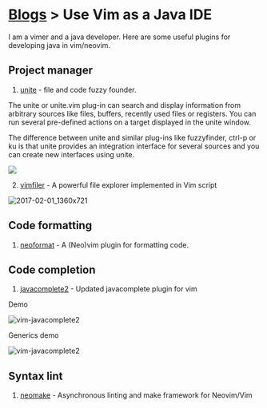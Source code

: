 # [Blogs](https://spacevim.org/community#blogs) > Use Vim as a Java IDE

I am a vimer and a java developer. Here are some useful plugins for developing java in vim/neovim.

## Project manager
1. [unite](https://github.com/Shougo/unite.vim) - file and code fuzzy founder.

The unite or unite.vim plug-in can search and display information from arbitrary sources like files, buffers, recently used files or registers. You can run several pre-defined actions on a target displayed in the unite window.

The difference between unite and similar plug-ins like fuzzyfinder, ctrl-p or ku is that unite provides an integration interface for several sources and you can create new interfaces using unite.

![](https://s3.amazonaws.com/github-csexton/unite-01.gif)

2. [vimfiler](https://github.com/Shougo/vimfiler.vim) - A powerful file explorer implemented in Vim script

![2017-02-01_1360x721](https://cloud.githubusercontent.com/assets/13142418/22506638/84705532-e8bc-11e6-8b72-edbdaf08426b.png)

## Code formatting

1. [neoformat](https://github.com/sbdchd/neoformat) - A (Neo)vim plugin for formatting code.

## Code completion

1. [javacomplete2](https://github.com/artur-shaik/vim-javacomplete2) - Updated javacomplete plugin for vim

Demo

![vim-javacomplete2](https://github.com/artur-shaik/vim-javacomplete2/raw/master/doc/demo.gif)

Generics demo

![vim-javacomplete2](https://github.com/artur-shaik/vim-javacomplete2/raw/master/doc/generics_demo.gif)

## Syntax lint

1. [neomake](https://github.com/neomake/neomake) - Asynchronous linting and make framework for Neovim/Vim


